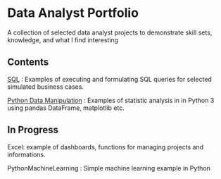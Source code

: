 # Data Analyst Portfolio

A collection of selected data analyst projects to demonstrate skill sets, knowledge, and what I find interesting

## Contents
[SQL](https://github.com/plnh/Data-Analyst_Portfolio/tree/main/SQL) : Examples of executing and formulating SQL queries for selected simulated business cases.

[Python Data Manipulation](https://github.com/plnh/Data-Analyst_Portfolio/tree/main/Python%20Data%20Manipulation) : Examples of statistic analysis in in Python 3 using pandas DataFrame, matplotlib etc.
## In Progress
Excel: example of dashboards, functions for managing projects and informations.

PythonMachineLearning : Simple machine learning example in Python 
